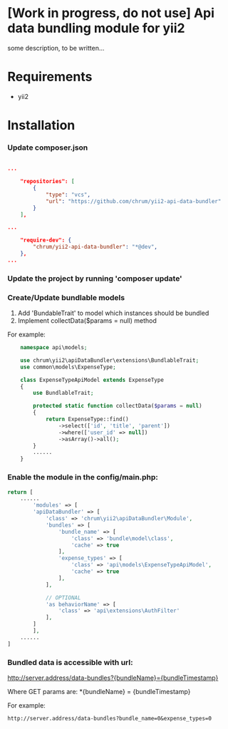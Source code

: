[Work in progress, do not use]
Api data bundling module for yii2
==========

some description, to be written...

# Requirements
- yii2

# Installation
### Update composer.json

~~~json

...

    "repositories": [
        {
            "type": "vcs",
            "url": "https://github.com/chrum/yii2-api-data-bundler"
        }
    ],

...

    "require-dev": {
        "chrum/yii2-api-data-bundler": "*@dev",
    },
...

~~~

### Update the project by running 'composer update'
### Create/Update bundlable models
1. Add 'BundableTrait' to model which instances should be bundled
2. Implement collectData($params = null) method

For example:
~~~php
    namespace api\models;

    use chrum\yii2\apiDataBundler\extensions\BundlableTrait;
    use common\models\ExpenseType;

    class ExpenseTypeApiModel extends ExpenseType
    {
        use BundlableTrait;

        protected static function collectData($params = null)
        {
            return ExpenseType::find()
                ->select(['id', 'title', 'parent'])
                ->where(['user_id' => null])
                ->asArray()->all();
        }
        ......
    }
~~~
### Enable the module in the config/main.php:

~~~php
return [
    ......
        'modules' => [
        'apiDataBundler' => [
            'class' => 'chrum\yii2\apiDataBundler\Module',
            'bundles' => [
                'bundle_name' => [
                    'class' => 'bundle\model\class',
                    'cache' => true
                ],
                'expense_types' => [
                    'class' => 'api\models\ExpenseTypeApiModel',
                    'cache' => true
                ],
            ],

            // OPTIONAL
            'as behaviorName' => [
                'class' => 'api\extensions\AuthFilter'
            ],
        ]
        ],
    ......
]

~~~

### Bundled data is accessible with url:

http://server.address/data-bundles?{bundleName}={bundleTimestamp}

Where GET params are:
*{bundleName} = {bundleTimestamp}

For example:
~~~
http://server.address/data-bundles?bundle_name=0&expense_types=0
~~~

